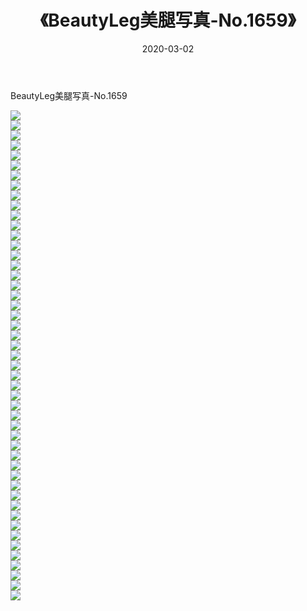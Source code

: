 ﻿---
layout: post
title:  《BeautyLeg美腿写真-No.1659》
date:   2020-03-02
img: http://img.660000.xyz/Sharelink/网络美图/2020/BeautyLeg美腿写真-No.1659/000.jpg
categories: [美女, 清纯, 唯美]
---

BeautyLeg美腿写真-No.1659

  ![](http://img.660000.xyz/Sharelink/网络美图/2020/BeautyLeg美腿写真-No.1659/001.jpg) <br> ![](http://img.660000.xyz/Sharelink/网络美图/2020/BeautyLeg美腿写真-No.1659/002.jpg) <br> ![](http://img.660000.xyz/Sharelink/网络美图/2020/BeautyLeg美腿写真-No.1659/003.jpg) <br> ![](http://img.660000.xyz/Sharelink/网络美图/2020/BeautyLeg美腿写真-No.1659/004.jpg) <br> ![](http://img.660000.xyz/Sharelink/网络美图/2020/BeautyLeg美腿写真-No.1659/005.jpg) <br> ![](http://img.660000.xyz/Sharelink/网络美图/2020/BeautyLeg美腿写真-No.1659/006.jpg) <br> ![](http://img.660000.xyz/Sharelink/网络美图/2020/BeautyLeg美腿写真-No.1659/007.jpg) <br> ![](http://img.660000.xyz/Sharelink/网络美图/2020/BeautyLeg美腿写真-No.1659/008.jpg) <br> ![](http://img.660000.xyz/Sharelink/网络美图/2020/BeautyLeg美腿写真-No.1659/009.jpg) <br> ![](http://img.660000.xyz/Sharelink/网络美图/2020/BeautyLeg美腿写真-No.1659/010.jpg) <br> ![](http://img.660000.xyz/Sharelink/网络美图/2020/BeautyLeg美腿写真-No.1659/011.jpg) <br> ![](http://img.660000.xyz/Sharelink/网络美图/2020/BeautyLeg美腿写真-No.1659/012.jpg) <br> ![](http://img.660000.xyz/Sharelink/网络美图/2020/BeautyLeg美腿写真-No.1659/013.jpg) <br> ![](http://img.660000.xyz/Sharelink/网络美图/2020/BeautyLeg美腿写真-No.1659/014.jpg) <br> ![](http://img.660000.xyz/Sharelink/网络美图/2020/BeautyLeg美腿写真-No.1659/015.jpg) <br> ![](http://img.660000.xyz/Sharelink/网络美图/2020/BeautyLeg美腿写真-No.1659/016.jpg) <br> ![](http://img.660000.xyz/Sharelink/网络美图/2020/BeautyLeg美腿写真-No.1659/017.jpg) <br> ![](http://img.660000.xyz/Sharelink/网络美图/2020/BeautyLeg美腿写真-No.1659/018.jpg) <br> ![](http://img.660000.xyz/Sharelink/网络美图/2020/BeautyLeg美腿写真-No.1659/019.jpg) <br> ![](http://img.660000.xyz/Sharelink/网络美图/2020/BeautyLeg美腿写真-No.1659/020.jpg) <br> ![](http://img.660000.xyz/Sharelink/网络美图/2020/BeautyLeg美腿写真-No.1659/021.jpg) <br> ![](http://img.660000.xyz/Sharelink/网络美图/2020/BeautyLeg美腿写真-No.1659/022.jpg) <br> ![](http://img.660000.xyz/Sharelink/网络美图/2020/BeautyLeg美腿写真-No.1659/023.jpg) <br> ![](http://img.660000.xyz/Sharelink/网络美图/2020/BeautyLeg美腿写真-No.1659/024.jpg) <br> ![](http://img.660000.xyz/Sharelink/网络美图/2020/BeautyLeg美腿写真-No.1659/025.jpg) <br> ![](http://img.660000.xyz/Sharelink/网络美图/2020/BeautyLeg美腿写真-No.1659/026.jpg) <br> ![](http://img.660000.xyz/Sharelink/网络美图/2020/BeautyLeg美腿写真-No.1659/027.jpg) <br> ![](http://img.660000.xyz/Sharelink/网络美图/2020/BeautyLeg美腿写真-No.1659/028.jpg) <br> ![](http://img.660000.xyz/Sharelink/网络美图/2020/BeautyLeg美腿写真-No.1659/029.jpg) <br> ![](http://img.660000.xyz/Sharelink/网络美图/2020/BeautyLeg美腿写真-No.1659/030.jpg) <br> ![](http://img.660000.xyz/Sharelink/网络美图/2020/BeautyLeg美腿写真-No.1659/031.jpg) <br> ![](http://img.660000.xyz/Sharelink/网络美图/2020/BeautyLeg美腿写真-No.1659/032.jpg) <br> ![](http://img.660000.xyz/Sharelink/网络美图/2020/BeautyLeg美腿写真-No.1659/033.jpg) <br> ![](http://img.660000.xyz/Sharelink/网络美图/2020/BeautyLeg美腿写真-No.1659/034.jpg) <br> ![](http://img.660000.xyz/Sharelink/网络美图/2020/BeautyLeg美腿写真-No.1659/035.jpg) <br> ![](http://img.660000.xyz/Sharelink/网络美图/2020/BeautyLeg美腿写真-No.1659/036.jpg) <br> ![](http://img.660000.xyz/Sharelink/网络美图/2020/BeautyLeg美腿写真-No.1659/037.jpg) <br> ![](http://img.660000.xyz/Sharelink/网络美图/2020/BeautyLeg美腿写真-No.1659/038.jpg) <br> ![](http://img.660000.xyz/Sharelink/网络美图/2020/BeautyLeg美腿写真-No.1659/039.jpg) <br> ![](http://img.660000.xyz/Sharelink/网络美图/2020/BeautyLeg美腿写真-No.1659/040.jpg) <br> ![](http://img.660000.xyz/Sharelink/网络美图/2020/BeautyLeg美腿写真-No.1659/041.jpg) <br> ![](http://img.660000.xyz/Sharelink/网络美图/2020/BeautyLeg美腿写真-No.1659/042.jpg) <br> ![](http://img.660000.xyz/Sharelink/网络美图/2020/BeautyLeg美腿写真-No.1659/043.jpg) <br> ![](http://img.660000.xyz/Sharelink/网络美图/2020/BeautyLeg美腿写真-No.1659/044.jpg) <br> ![](http://img.660000.xyz/Sharelink/网络美图/2020/BeautyLeg美腿写真-No.1659/045.jpg) <br> ![](http://img.660000.xyz/Sharelink/网络美图/2020/BeautyLeg美腿写真-No.1659/046.jpg) <br> ![](http://img.660000.xyz/Sharelink/网络美图/2020/BeautyLeg美腿写真-No.1659/047.jpg) <br> ![](http://img.660000.xyz/Sharelink/网络美图/2020/BeautyLeg美腿写真-No.1659/048.jpg) <br> ![](http://img.660000.xyz/Sharelink/网络美图/2020/BeautyLeg美腿写真-No.1659/049.jpg) <br>